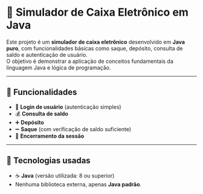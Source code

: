 # 🏦 Simulador de Caixa Eletrônico em Java

Este projeto é um **simulador de caixa eletrônico** desenvolvido em **Java puro**, com funcionalidades básicas como saque, depósito, consulta de saldo e autenticação de usuário.  
O objetivo é demonstrar a aplicação de conceitos fundamentais da linguagem Java e lógica de programação.

---

## 🚀 Funcionalidades

- 🔑 **Login de usuário** (autenticação simples)
- 💰 **Consulta de saldo**
- ➕ **Depósito**
- ➖ **Saque** (com verificação de saldo suficiente)
- 🚪 **Encerramento da sessão**

---

## 🔧 Tecnologias usadas

- ☕ **Java** (versão utilizada: 8 ou superior)
- Nenhuma biblioteca externa, apenas **Java padrão**.
